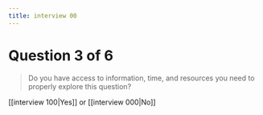 ```yaml
---
title: interview 00
---
```

# Question 3 of 6
> Do you have access to information, time, and resources you need to properly explore this question?

[[interview 100|Yes]] or [[interview 000|No]] 